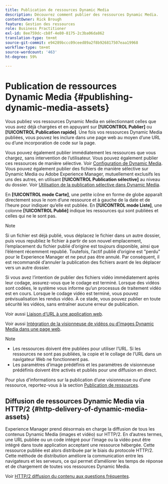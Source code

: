 ```yaml
---
title: Publication de ressources Dynamic Media
description: Découvrez comment publier des ressources Dynamic Media.
contentOwner: Rick Brough
feature: Gestion des ressources
role: Business Practitioner
exl-id: 8ee759dc-cb8f-4e80-8175-2c3ba06da862
translation-type: tm+mt
source-git-commit: e94289bccc09ceed89a2f8b926817507eaa19968
workflow-type: tm+mt
source-wordcount: '463'
ht-degree: 59%

---
```


# Publication de ressources Dynamic Media {#publishing-dynamic-media-assets}

Vous publiez vos ressources Dynamic Media en sélectionnant celles que vous avez déjà chargées et en appuyant sur **[!UICONTROL Publier]** ou **[!UICONTROL Publication rapide]**. Une fois vos ressources Dynamic Media publiées, vous pouvez les inclure dans une page web au moyen d’une URL ou d’une incorporation de code sur la page.

Vous pouvez également publier immédiatement les ressources que vous chargez, sans intervention de l’utilisateur. Vous pouvez également publier ces ressources de manière sélective. Voir [Configuration de Dynamic Media](config-dm.md). Vous pouvez également publier des fichiers de manière sélective sur Dynamic Media ou Adobe Experience Manager, mutuellement exclusifs les uns des autres, en utilisant **[!UICONTROL Publication sélective]** au niveau du dossier. Voir [Utilisation de la publication sélective dans Dynamic Media](/help/assets/dynamic-media/selective-publishing.md).

En **[!UICONTROL mode Carte]**, une petite icône en forme de globe apparaît directement sous le nom d’une ressource et à gauche de la date et de l’heure pour indiquer qu’elle est publiée. En **[!UICONTROL mode Liste]**, une colonne **[!UICONTROL Publié]** indique les ressources qui sont publiées et celles qui ne le sont pas.

>[!NOTE]
>
>Si un fichier est déjà publié, vous déplacez le fichier dans un autre dossier, puis vous republiez le fichier à partir de son nouvel emplacement, l’emplacement du fichier publié d’origine est toujours disponible, ainsi que l’élément récemment republié. Toutefois, l’actif publié d’origine est &quot;perdu&quot; pour le Experience Manager et ne peut pas être annulé. Par conséquent, il est recommandé d’annuler la publication des fichiers avant de les déplacer vers un autre dossier.

Si vous avez l’intention de publier des fichiers vidéo immédiatement après leur codage, assurez-vous que le codage est terminé. Lorsque des vidéos sont codées, le système vous informe qu’un processus de traitement vidéo est en cours. Lorsque le codage vidéo est terminé, vous pouvez prévisualisation les rendus vidéo. À ce stade, vous pouvez publier en toute sécurité les vidéos, sans entraîner aucune erreur de publication.

Voir aussi [Liaison d’URL à une application web](linking-urls-to-yourwebapplication.md).

Voir aussi [Intégration de la visionneuse de vidéos ou d’images Dynamic Media dans une page web](embed-code.md).

>[!NOTE]
>
>* Les ressources doivent être publiées pour utiliser l’URL. Si les ressources ne sont pas publiées, la copie et le collage de l’URL dans un navigateur Web ne fonctionnent pas.
>* Les paramètres d’image prédéfinis et les paramètres de visionneuse prédéfinis doivent être activés et publiés pour une diffusion en direct.

>



Pour plus d’informations sur la publication d’une visionneuse ou d’une ressource, reportez-vous à la section [Publication de ressources](/help/assets/manage-digital-assets.md).

## Diffusion de ressources Dynamic Media via HTTP/2  {#http-delivery-of-dynamic-media-assets}

Experience Manager prend désormais en charge la diffusion de tous les contenus Dynamic Media (images et vidéo) sur HTTP/2. En d’autres termes, une URL publiée ou un code intégré pour l’image ou la vidéo peut être intégré dans toute application acceptant une ressource hébergée. Cette ressource publiée est alors distribuée par le biais du protocole HTTP/2. Cette méthode de distribution améliore la communication entre les navigateurs et les serveurs, ce qui permet d’améliorer les temps de réponse et de chargement de toutes vos ressources Dynamic Media.

Voir [HTTP/2 diffusion du contenu aux questions fréquentes](/help/assets/dynamic-media/http2faq.md).

<!--this md file used to reside under sites-administering-->
